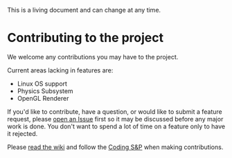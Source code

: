 This is a living document and can change at any time.

# Contributing to the project
We welcome any contributions you may have to the project.

Current areas lacking in features are:
- Linux OS support
- Physics Subsystem
- OpenGL Renderer

If you'd like to contribute, have a question, or would like to submit a feature request, please [open an Issue](https://github.com/cugone/Abrams2019/issues/new/choose) first so it may be discussed before any major work is done. You don't want to spend a lot of time on a feature only to have it rejected.

Please [read the wiki](https://github.com/cugone/Abrams2019/wiki) and follow the [Coding S&P](https://github.com/cugone/Abrams2019/wiki/Coding-Standards-and-Practices-with-Style-Guide) when making contributions.
